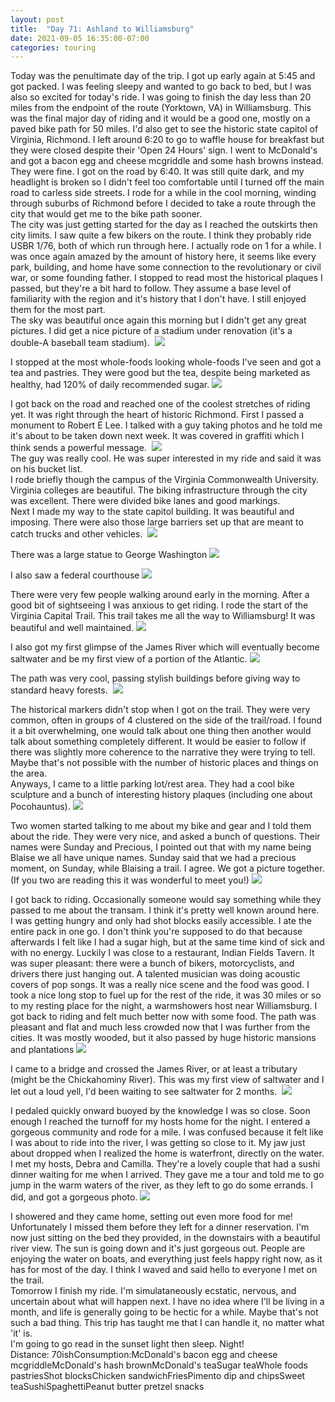 ```yaml
---
layout: post
title:  "Day 71: Ashland to Williamsburg"
date: 2021-09-05 16:35:00-07:00
categories: touring
---
```

Today was the penultimate day of the trip. I got up early again at 5:45 and got packed. I was feeling sleepy and wanted to go back to bed, but I was also so excited for today's ride. I was going to finish the day less than 20 miles from the endpoint of the route (Yorktown, VA) in Williamsburg. This was the final major day of riding and it would be a good one, mostly on a paved bike path for 50 miles. I'd also get to see the historic state capitol of Virginia, Richmond. I left around 6:20 to go to waffle house for breakfast but they were closed despite their 'Open 24 Hours' sign. I went to McDonald's and got a bacon egg and cheese mcgriddle and some hash browns instead. They were fine. I got on the road by 6:40. It was still quite dark, and my headlight is broken so I didn't feel too comfortable until I turned off the main road to carless side streets. I rode for a while in the cool morning, winding through suburbs of Richmond before I decided to take a route through the city that would get me to the bike path sooner.  
The city was just getting started for the day as I reached the outskirts then city limits. I saw quite a few bikers on the route. I think they probably ride USBR 1/76, both of which run through here. I actually rode on 1 for a while. I was once again amazed by the amount of history here, it seems like every park, building, and home have some connection to the revolutionary or civil war, or some founding father. I stopped to read most the historical plaques I passed, but they're a bit hard to follow. They assume a base level of familiarity with the region and it's history that I don't have. I still enjoyed them for the most part.   
The sky was beautiful once again this morning but I didn't get any great pictures. I did get a nice picture of a stadium under renovation (it's a double-A baseball team stadium). 
[![](/assets/1630884907285876-0.png)](/assets/1630884907285876-0.png)
  
I stopped at the most whole-foods looking whole-foods I've seen and got a tea and pastries. They were good but the tea, despite being marketed as healthy, had 120% of daily recommended sugar.
[![](/assets/1630884898879218-1.png)](/assets/1630884898879218-1.png)
  
I got back on the road and reached one of the coolest stretches of riding yet. It was right through the heart of historic Richmond. First I passed a monument to Robert E Lee. I talked with a guy taking photos and he told me it's about to be taken down next week. It was covered in graffiti which I think sends a powerful message. 
[![](/assets/1630884887697475-2.png)](/assets/1630884887697475-2.png)  
The guy was really cool. He was super interested in my ride and said it was on his bucket list.  
I rode briefly though the campus of the Virginia Commonwealth University. Virginia colleges are beautiful. The biking infrastructure through the city was excellent. There were divided bike lanes and good markings.   
Next I made my way to the state capitol building. It was beautiful and imposing. There were also those large barriers set up that are meant to catch trucks and other vehicles. 
[![](/assets/1630884876752923-3.png)](/assets/1630884876752923-3.png)
  
There was a large statue to George Washington
[![](/assets/1630884865336965-4.png)](/assets/1630884865336965-4.png)
  
I also saw a federal courthouse
[![](/assets/1630884854246657-5.png)](/assets/1630884854246657-5.png)
  
There were very few people walking around early in the morning. After a good bit of sightseeing I was anxious to get riding. I rode the start of the Virginia Capital Trail. This trail takes me all the way to Williamsburg! It was beautiful and well maintained.
[![](/assets/1630884844006974-6.png)](/assets/1630884844006974-6.png)
  
I also got my first glimpse of the James River which will eventually become saltwater and be my first view of a portion of the Atlantic.
[![](/assets/1630884833068726-7.png)](/assets/1630884833068726-7.png)
  
The path was very cool, passing stylish buildings before giving way to standard heavy forests. 
[![](/assets/1630884822915273-8.png)](/assets/1630884822915273-8.png)
  
The historical markers didn't stop when I got on the trail. They were very common, often in groups of 4 clustered on the side of the trail/road. I found it a bit overwhelming, one would talk about one thing then another would talk about something completely different. It would be easier to follow if there was slightly more coherence to the narrative they were trying to tell. Maybe that's not possible with the number of historic places and things on the area.   
Anyways, I came to a little parking lot/rest area. They had a cool bike sculpture and a bunch of interesting history plaques (including one about Pocohauntus).
[![](/assets/1630884807834087-9.png)](/assets/1630884807834087-9.png)
  
Two women started talking to me about my bike and gear and I told them about the ride. They were very nice, and asked a bunch of questions. Their names were Sunday and Precious, I pointed out that with my name being Blaise we all have unique names. Sunday said that we had a precious moment, on Sunday, while Blaising a trail. I agree. We got a picture together. (If you two are reading this it was wonderful to meet you!)
[![](/assets/1630884801224420-10.png)](/assets/1630884801224420-10.png)
  
I got back to riding. Occasionally someone would say something while they passed to me about the transam. I think it's pretty well known around here.  
I was getting hungry and only had shot blocks easily accessible. I ate the entire pack in one go. I don't think you're supposed to do that because afterwards I felt like I had a sugar high, but at the same time kind of sick and with no energy. Luckily I was close to a restaurant, Indian Fields Tavern. It was super pleasant: there were a bunch of bikers, motorcyclists, and drivers there just hanging out. A talented musician was doing acoustic covers of pop songs. It was a really nice scene and the food was good. I took a nice long stop to fuel up for the rest of the ride, it was 30 miles or so to my resting place for the night, a warmshowers host near Williamsburg. I got back to riding and felt much better now with some food. The path was pleasant and flat and much less crowded now that I was further from the cities. It was mostly wooded, but it also passed by huge historic mansions and plantations
[![](/assets/1630884788726229-11.png)](/assets/1630884788726229-11.png)
  
I came to a bridge and crossed the James River, or at least a tributary (might be the Chickahominy River). This was my first view of saltwater and I let out a loud yell, I'd been waiting to see saltwater for 2 months. 
[![](/assets/1630884778745365-12.png)](/assets/1630884778745365-12.png)
  
I pedaled quickly onward buoyed by the knowledge I was so close. Soon enough I reached the turnoff for my hosts home for the night. I entered a gorgeous community and rode for a mile. I was confused because it felt like I was about to ride into the river, I was getting so close to it. My jaw just about dropped when I realized the home is waterfront, directly on the water. I met my hosts, Debra and Camilla. They're a lovely couple that had a sushi dinner waiting for me when I arrived. They gave me a tour and told me to go jump in the warm waters of the river, as they left to go do some errands. I did, and got a gorgeous photo.
[![](/assets/1630884766668620-13.png)](/assets/1630884766668620-13.png)
  
I showered and they came home, setting out even more food for me! Unfortunately I missed them before they left for a dinner reservation. I'm now just sitting on the bed they provided, in the downstairs with a beautiful river view. The sun is going down and it's just gorgeous out. People are enjoying the water on boats, and everything just feels happy right now, as it has for most of the day. I think I waved and said hello to everyone I met on the trail.   
Tomorrow I finish my ride. I'm simulataneously ecstatic, nervous, and uncertain about what will happen next. I have no idea where I'll be living in a month, and life is generally going to be hectic for a while. Maybe that's not such a bad thing. This trip has taught me that I can handle it, no matter what 'it' is.   
I'm going to go read in the sunset light then sleep. Night!  
Distance: 70ishConsumption:McDonald's bacon egg and cheese mcgriddleMcDonald's hash brownMcDonald's teaSugar teaWhole foods pastriesShot blocksChicken sandwichFriesPimento dip and chipsSweet teaSushiSpaghettiPeanut butter pretzel snacks
